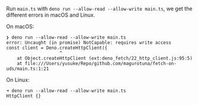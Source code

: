 Run `main.ts` with `deno run --allow-read --allow-write main.ts`, we get the different errors in macOS and Linux.

On macOS:

```
❯ deno run --allow-read --allow-write main.ts
error: Uncaught (in promise) NotCapable: requires write access
const client = Deno.createHttpClient({
                    ^
    at Object.createHttpClient (ext:deno_fetch/22_http_client.js:95:5)
    at file:///Users/yusuke/Repo/github.com/magurotuna/fetch-on-uds/main.ts:1:21

```

On Linux:

```
➜ deno run --allow-read --allow-write main.ts
HttpClient {}
```
